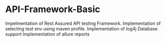 # API-Framework-Basic
Impelmentation of Rest Assured API testing Framework.
Implementation of selecting test env using maven profile.
Implementation of log4j
Database support
Implementation of allure reports 